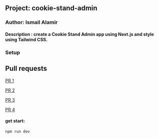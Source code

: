 ## Project: cookie-stand-admin

### Author: Ismail Alamir 

#### Description : create a Cookie Stand Admin app using Next.js and style using Tailwind CSS.

### Setup
## Pull requests
 [PR 1](https://github.com/IsmailAlamir/cookie-stand-admin/pull/1)
 
 [PR 2](https://github.com/IsmailAlamir/cookie-stand-admin/pull/2)
 
 [PR 3](https://github.com/IsmailAlamir/cookie-stand-admin/pull/3)
 
 [PR 4](https://github.com/IsmailAlamir/cookie-stand-admin/pull/4)


#### get start:
```
npm run dev
```
